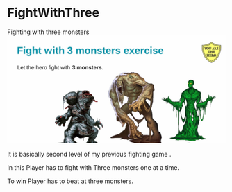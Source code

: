 # FightWithThree
Fighting with three monsters
![Screenshot](Img.PNG)

It is basically second level of my previous fighting game .

In this Player has to fight with Three monsters one at a time.

To win Player has to beat at three monsters.
